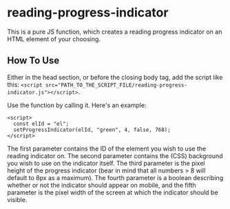 # reading-progress-indicator
This is a pure JS function, which creates a reading progress indicator on an HTML element of your choosing.

## How To Use
Either in the head section, or before the closing body tag, add the script like this:
`<script src="PATH_TO_THE_SCRIPT_FILE/reading-progress-indicator.js"></script>`.

Use the function by calling it. Here's an example:

```
<script>
  const elId = "el";
  setProgressIndicator(elId, "green", 4, false, 768);
</script>
```

The first parameter contains the ID of the element you wish to use the reading indicator on.
The second parameter contains the (CSS) background you wish to use on the indicator itself.
The third parameter is the pixel height of the progress indicator (bear in mind that all numbers > 8 will default to 8px as a maximum).
The fourth parameter is a boolean describing whether or not the indicator should appear on mobile, and the fifth parameter is the pixel width of the screen at which the indicator should be visible.
